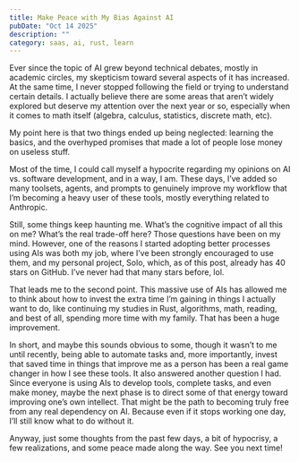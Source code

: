 ```yaml
---
title: Make Peace with My Bias Against AI
pubDate: "Oct 14 2025"
description: ""
category: saas, ai, rust, learn
---
```


Ever since the topic of AI grew beyond technical debates, mostly in academic circles, my skepticism toward several aspects of it has increased. At the same time, I never stopped following the field or trying to understand certain details. I actually believe there are some areas that aren’t widely explored but deserve my attention over the next year or so, especially when it comes to math itself (algebra, calculus, statistics, discrete math, etc).

My point here is that two things ended up being neglected: learning the basics, and the overhyped promises that made a lot of people lose money on useless stuff.

Most of the time, I could call myself a hypocrite regarding my opinions on AI vs. software development, and in a way, I am. These days, I’ve added so many toolsets, agents, and prompts to genuinely improve my workflow that I’m becoming a heavy user of these tools, mostly everything related to Anthropic.

Still, some things keep haunting me. What’s the cognitive impact of all this on me? What’s the real trade-off here? Those questions have been on my mind.
However, one of the reasons I started adopting better processes using AIs was both my job, where I’ve been strongly encouraged to use them, and my personal project, Solo, which, as of this post, already has 40 stars on GitHub. I’ve never had that many stars before, lol.

That leads me to the second point. This massive use of AIs has allowed me to think about how to invest the extra time I’m gaining in things I actually want to do, like continuing my studies in Rust, algorithms, math, reading, and best of all, spending more time with my family. That has been a huge improvement.

In short, and maybe this sounds obvious to some, though it wasn’t to me until recently, being able to automate tasks and, more importantly, invest that saved time in things that improve me as a person has been a real game changer in how I see these tools.
It also answered another question I had. Since everyone is using AIs to develop tools, complete tasks, and even make money, maybe the next phase is to direct some of that energy toward improving one’s own intellect. That might be the path to becoming truly free from any real dependency on AI. Because even if it stops working one day, I’ll still know what to do without it.

Anyway, just some thoughts from the past few days, a bit of hypocrisy, a few realizations, and some peace made along the way. See you next time!
